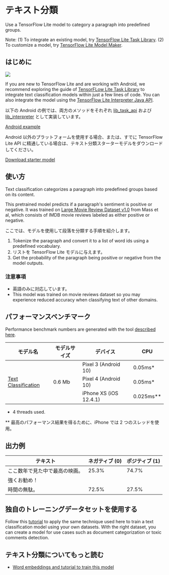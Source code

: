 # テキスト分類

Use a TensorFlow Lite model to category a paragraph into predefined groups.

Note: (1) To integrate an existing model, try [TensorFlow Lite Task Library](https://www.tensorflow.org/lite/inference_with_metadata/task_library/nl_classifier). (2) To customize a model, try [TensorFlow Lite Model Maker](https://www.tensorflow.org/lite/models/modify/model_maker/text_classification).

## はじめに

<img src="images/screenshot.gif" class="attempt-right" style="max-width: 300px">

If you are new to TensorFlow Lite and are working with Android, we recommend exploring the guide of [TensorFLow Lite Task Library](../../inference_with_metadata/task_library/nl_classifier) to integrate text classification models within just a few lines of code. You can also integrate the model using the [TensorFlow Lite Interpreter Java API](../../guide/inference#load_and_run_a_model_in_java).

以下の Android の例では、両方のメソッドをそれぞれ [lib_task_api](https://github.com/tensorflow/examples/tree/master/lite/examples/text_classification/android/lib_task_api) および [lib_interpreter](https://github.com/tensorflow/examples/tree/master/lite/examples/text_classification/android/lib_interpreter) として実装しています。

<a class="button button-primary" href="https://github.com/tensorflow/examples/tree/master/lite/examples/text_classification/android">Android example</a>

Android 以外のプラットフォームを使用する場合、または、すでに TensorFlow Lite API に精通している場合は、テキスト分類スターターモデルをダウンロードしてください。

<a class="button button-primary" href="https://storage.googleapis.com/download.tensorflow.org/models/tflite/text_classification/text_classification_v2.tflite">Download starter model</a>

## 使い方

Text classification categorizes a paragraph into predefined groups based on its content.

This pretrained model predicts if a paragraph's sentiment is positive or negative. It was trained on [Large Movie Review Dataset v1.0](http://ai.stanford.edu/~amaas/data/sentiment/) from Mass et al, which consists of IMDB movie reviews labeled as either positive or negative.

ここでは、モデルを使用して段落を分類する手順を紹介します。

1. Tokenize the paragraph and convert it to a list of word ids using a predefined vocabulary.
2. リストを TensorFlow Lite モデルに与えます。
3. Get the probability of the paragraph being positive or negative from the model outputs.

### 注意事項

- 英語のみに対応しています。
- This model was trained on movie reviews dataset so you may experience reduced accuracy when classifying text of other domains.

## パフォーマンスベンチマーク

Performance benchmark numbers are generated with the tool [described here](https://www.tensorflow.org/lite/performance/benchmarks).

<table>
  <thead>
    <tr>
      <th>モデル名</th>
      <th>モデルサイズ</th>
      <th>デバイス</th>
      <th>CPU</th>
    </tr>
  </thead>
  <tr>
    <td rowspan="3">
      <a href="https://storage.googleapis.com/download.tensorflow.org/models/tflite/text_classification/text_classification_v2.tflite">Text Classification</a>
    </td>
    <td rowspan="3">       0.6 Mb     </td>
    <td>Pixel 3 (Android 10)</td>
    <td>0.05ms*</td>
  </tr>
   <tr>
     <td>Pixel 4 (Android 10)</td>
    <td>0.05ms*</td>
  </tr>
   <tr>
     <td>iPhone XS (iOS 12.4.1)</td>
    <td>0.025ms**</td>
  </tr>
</table>

* 4 threads used.

** 最高のパフォーマンス結果を得るために、iPhone では 2 つのスレッドを使用。

## 出力例

テキスト | ネガティブ (0) | ポジティブ (1)
--- | --- | ---
ここ数年で見た中で最高の映画。 | 25.3% | 74.7%
強くお勧め！ |  |
時間の無駄。 | 72.5% | 27.5%

## 独自のトレーニングデータセットを使用する

Follow this [tutorial](https://www.tensorflow.org/lite/models/modify/model_maker/text_classification) to apply the same technique used here to train a text classification model using your own datasets. With the right dataset, you can create a model for use cases such as document categorization or toxic comments detection.

## テキスト分類についてもっと読む

- [Word embeddings and tutorial to train this model](https://www.tensorflow.org/tutorials/text/word_embeddings)
